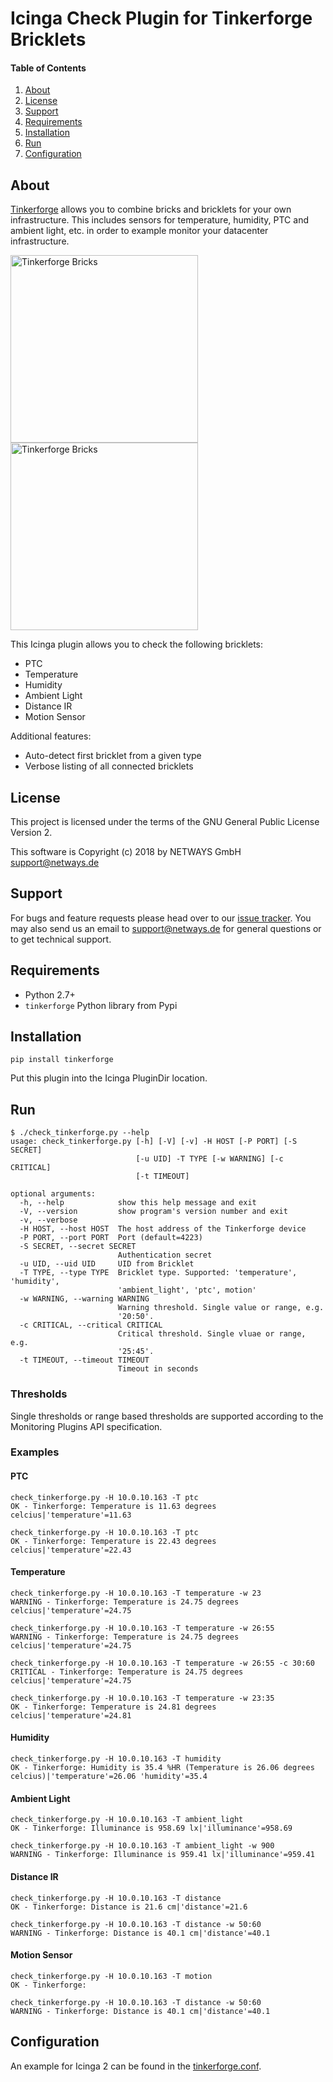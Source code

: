 # Icinga Check Plugin for Tinkerforge Bricklets

#### Table of Contents

1. [About](#about)
2. [License](#license)
3. [Support](#support)
4. [Requirements](#requirements)
5. [Installation](#installation)
6. [Run](#run)
7. [Configuration](#configuration)

## About

[Tinkerforge](https://www.tinkerforge.com) allows you to combine bricks and bricklets for your own infrastructure.
This includes sensors for temperature, humidity, PTC and ambient light, etc. in order
to example monitor your datacenter infrastructure.

<img src="https://github.com/NETWAYS/check_tinkerforge/raw/master/doc/images/tinkerforge_bricks.jpg" alt="Tinkerforge Bricks" height="300">
<img src="https://github.com/NETWAYS/check_tinkerforge/raw/master/doc/images/tinkerforge_bricklets.jpg" alt="Tinkerforge Bricks" height="300">

This Icinga plugin allows you to check the following bricklets:

* PTC
* Temperature
* Humidity
* Ambient Light
* Distance IR
* Motion Sensor

Additional features:

* Auto-detect first bricklet from a given type
* Verbose listing of all connected bricklets

## License

This project is licensed under the terms of the GNU General Public License Version 2.

This software is Copyright (c) 2018 by NETWAYS GmbH support@netways.de

## Support

For bugs and feature requests please head over to our [issue tracker](https://github.com/NETWAYS/check_tinkerforge/issues).
You may also send us an email to support@netways.de for general questions or to get technical support.

## Requirements

* Python 2.7+
* `tinkerforge` Python library from Pypi

## Installation

```
pip install tinkerforge
```

Put this plugin into the Icinga PluginDir location.

## Run

```
$ ./check_tinkerforge.py --help
usage: check_tinkerforge.py [-h] [-V] [-v] -H HOST [-P PORT] [-S SECRET]
                            [-u UID] -T TYPE [-w WARNING] [-c CRITICAL]
                            [-t TIMEOUT]

optional arguments:
  -h, --help            show this help message and exit
  -V, --version         show program's version number and exit
  -v, --verbose
  -H HOST, --host HOST  The host address of the Tinkerforge device
  -P PORT, --port PORT  Port (default=4223)
  -S SECRET, --secret SECRET
                        Authentication secret
  -u UID, --uid UID     UID from Bricklet
  -T TYPE, --type TYPE  Bricklet type. Supported: 'temperature', 'humidity',
                        'ambient_light', 'ptc', motion'
  -w WARNING, --warning WARNING
                        Warning threshold. Single value or range, e.g.
                        '20:50'.
  -c CRITICAL, --critical CRITICAL
                        Critical threshold. Single vluae or range, e.g.
                        '25:45'.
  -t TIMEOUT, --timeout TIMEOUT
                        Timeout in seconds
```

### Thresholds

Single thresholds or range based thresholds are supported according to the
Monitoring Plugins API specification.

### Examples

#### PTC

```
check_tinkerforge.py -H 10.0.10.163 -T ptc
OK - Tinkerforge: Temperature is 11.63 degrees celcius|'temperature'=11.63

check_tinkerforge.py -H 10.0.10.163 -T ptc
OK - Tinkerforge: Temperature is 22.43 degrees celcius|'temperature'=22.43
```

#### Temperature

```
check_tinkerforge.py -H 10.0.10.163 -T temperature -w 23
WARNING - Tinkerforge: Temperature is 24.75 degrees celcius|'temperature'=24.75

check_tinkerforge.py -H 10.0.10.163 -T temperature -w 26:55
WARNING - Tinkerforge: Temperature is 24.75 degrees celcius|'temperature'=24.75

check_tinkerforge.py -H 10.0.10.163 -T temperature -w 26:55 -c 30:60
CRITICAL - Tinkerforge: Temperature is 24.75 degrees celcius|'temperature'=24.75

check_tinkerforge.py -H 10.0.10.163 -T temperature -w 23:35
OK - Tinkerforge: Temperature is 24.81 degrees celcius|'temperature'=24.81
```

#### Humidity

```
check_tinkerforge.py -H 10.0.10.163 -T humidity
OK - Tinkerforge: Humidity is 35.4 %HR (Temperature is 26.06 degrees celcius)|'temperature'=26.06 'humidity'=35.4
```

#### Ambient Light

```
check_tinkerforge.py -H 10.0.10.163 -T ambient_light
OK - Tinkerforge: Illuminance is 958.69 lx|'illuminance'=958.69

check_tinkerforge.py -H 10.0.10.163 -T ambient_light -w 900
WARNING - Tinkerforge: Illuminance is 959.41 lx|'illuminance'=959.41
```

#### Distance IR

```
check_tinkerforge.py -H 10.0.10.163 -T distance
OK - Tinkerforge: Distance is 21.6 cm|'distance'=21.6

check_tinkerforge.py -H 10.0.10.163 -T distance -w 50:60
WARNING - Tinkerforge: Distance is 40.1 cm|'distance'=40.1
```

#### Motion Sensor

```
check_tinkerforge.py -H 10.0.10.163 -T motion
OK - Tinkerforge: 

check_tinkerforge.py -H 10.0.10.163 -T distance -w 50:60
WARNING - Tinkerforge: Distance is 40.1 cm|'distance'=40.1
```



## Configuration

An example for Icinga 2 can be found in the [tinkerforge.conf](tinkerforge.conf).
